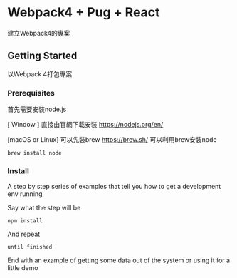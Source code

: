 # Webpack4 + Pug + React

建立Webpack4的專案 


## Getting Started
以Webpack 4打包專案

### Prerequisites

首先需要安裝node.js 

[ Window ] 直接由官網下載安裝 https://nodejs.org/en/

[macOS or Linux] 可以先裝brew https://brew.sh/ 
可以利用brew安裝node
```
brew install node 
```

### Install

A step by step series of examples that tell you how to get a development env running

Say what the step will be

```
npm install
```

And repeat

```
until finished
```

End with an example of getting some data out of the system or using it for a little demo

